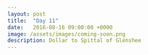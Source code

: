 ```yaml
---
layout: post
title:  "Day 11"
date:   2016-08-16 09:00:00 +0000
image: /assets/images/coming-soon.png
description: Dollar to Spittal of Glenshee
---
```

